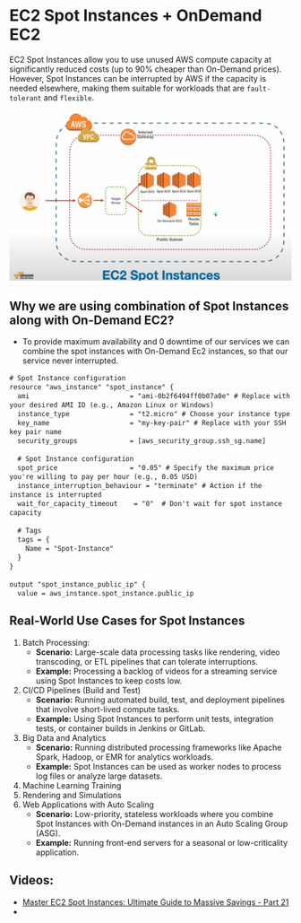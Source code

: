 # EC2 Spot Instances + OnDemand EC2
EC2 Spot Instances allow you to use unused AWS compute capacity at significantly reduced costs (up to 90% cheaper than On-Demand prices). However, Spot Instances can be interrupted by AWS if the capacity is needed elsewhere, making them suitable for workloads that are `fault-tolerant` and `flexible`.

![img.png](../../diagrams/ec2_spot_instance.png)

## Why we are using combination of Spot Instances along with On-Demand EC2?
- To provide maximum availability and 0 downtime of our services we can combine the spot instances with On-Demand Ec2 instances, so that our service never interrupted.

````hcl
# Spot Instance configuration
resource "aws_instance" "spot_instance" {
  ami                         = "ami-0b2f6494ff0b07a0e" # Replace with your desired AMI ID (e.g., Amazon Linux or Windows)
  instance_type               = "t2.micro" # Choose your instance type
  key_name                    = "my-key-pair" # Replace with your SSH key pair name
  security_groups             = [aws_security_group.ssh_sg.name]

  # Spot Instance configuration
  spot_price                  = "0.05" # Specify the maximum price you're willing to pay per hour (e.g., 0.05 USD)
  instance_interruption_behaviour = "terminate" # Action if the instance is interrupted
  wait_for_capacity_timeout    = "0"  # Don't wait for spot instance capacity

  # Tags
  tags = {
    Name = "Spot-Instance"
  }
}

output "spot_instance_public_ip" {
  value = aws_instance.spot_instance.public_ip

````


## Real-World Use Cases for Spot Instances
1. Batch Processing:
    - **Scenario:** Large-scale data processing tasks like rendering, video transcoding, or ETL pipelines that can tolerate interruptions.
    - **Example:** Processing a backlog of videos for a streaming service using Spot Instances to keep costs low.
2. CI/CD Pipelines (Build and Test)
    - **Scenario:** Running automated build, test, and deployment pipelines that involve short-lived compute tasks.
    - **Example:** Using Spot Instances to perform unit tests, integration tests, or container builds in Jenkins or GitLab.
3. Big Data and Analytics
    - **Scenario:** Running distributed processing frameworks like Apache Spark, Hadoop, or EMR for analytics workloads.
    - **Example:** Spot Instances can be used as worker nodes to process log files or analyze large datasets.
4. Machine Learning Training
5. Rendering and Simulations
6. Web Applications with Auto Scaling
   - **Scenario:** Low-priority, stateless workloads where you combine Spot Instances with On-Demand instances in an Auto Scaling Group (ASG).
   - **Example:** Running front-end servers for a seasonal or low-criticality application.




## Videos:
- [Master EC2 Spot Instances: Ultimate Guide to Massive Savings - Part 21](https://www.youtube.com/watch?v=b6oPVrDvV8E&list=PL7iMyoQPMtAPVSnMZOpptxGoPqwK1piC6&index=20)
- 
